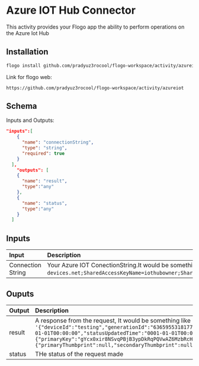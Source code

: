 # Azure IOT Hub Connector
This activity provides your Flogo app the ability to perform operations on the Azure Iot Hub

## Installation

```bash
flogo install github.com/pradyuz3rocool/flogo-workspace/activity/azureiot
```
Link for flogo web:
```
https://github.com/pradyuz3rocool/flogo-workspace/activity/azureiot
```

## Schema
Inputs and Outputs:

```json
"inputs":[
    {
      "name": "connectionString",
      "type": "string",
      "required": true
    }
  ],
    "outputs": [ 
    {
      "name": "result",
      "type":"any"
    },
    {
      "name": "status",
      "type":"any"
    }
  ]
```
## Inputs
| Input                          | Description    |
|:-------------------------------|:---------------|
| Connection String               | Your Azure IOT ConectionString.It would be something similar to `'HostName=HomeAutoHub.azure-devices.net;SharedAccessKeyName=iothubowner;SharedAccessKey=0JE8ig33UrJNzLbZHn8B2rpT66LYmNzZ9JWEYhlEJJo='`.            |

## Ouputs
| Output       | Description                                            |
|:-------------|:-------------------------------------------------------|
| result       | A response from the request, It would be something like `'{"deviceId":"testing","generationId":"636595531817773533","etag":"NzkxOTM4Njcx","connectionState":"Disconnected","status":"enabled","statusReason":null,"connectionStateUpdatedTime":"0001-01-01T00:00:00","statusUpdatedTime":"0001-01-01T00:00:00","lastActivityTime":"0001-01-01T00:00:00","cloudToDeviceMessageCount":0,"authentication":{"symmetricKey":{"primaryKey":"gYcx0xir8NSvqPBjB3ypDkRqPQVwAZ6MzbRcHHvJzEk=","secondaryKey":"WoEQ3aUy+bx7wvMnDUc4R0SA1X1M3msmXyOQDBRvH8k="},"x509Thumbprint":{"primaryThumbprint":null,"secondaryThumbprint":null}}}'` |
| status       | THe status of the request made                            |